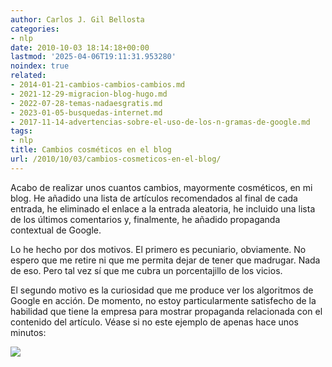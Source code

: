 ```yaml
---
author: Carlos J. Gil Bellosta
categories:
- nlp
date: 2010-10-03 18:14:18+00:00
lastmod: '2025-04-06T19:11:31.953280'
noindex: true
related:
- 2014-01-21-cambios-cambios-cambios.md
- 2021-12-29-migracion-blog-hugo.md
- 2022-07-28-temas-nadaesgratis.md
- 2023-01-05-busquedas-internet.md
- 2017-11-14-advertencias-sobre-el-uso-de-los-n-gramas-de-google.md
tags:
- nlp
title: Cambios cosméticos en el blog
url: /2010/10/03/cambios-cosmeticos-en-el-blog/
---
```


Acabo de realizar unos cuantos cambios, mayormente cosméticos, en mi blog. He añadido una lista de artículos recomendados al final de cada entrada, he eliminado el enlace a la entrada aleatoria, he incluido una lista de los últimos comentarios y, finalmente, he añadido propaganda contextual de Google.

Lo he hecho por dos motivos. El primero es pecuniario, obviamente. No espero que me retire ni que me permita dejar de tener que madrugar. Nada de eso. Pero tal vez sí que me cubra un porcentajillo de los vicios.

El segundo motivo es la curiosidad que me produce ver los algoritmos de Google en acción. De momento, no estoy particularmente satisfecho de la habilidad que tiene la empresa para mostrar propaganda relacionada con el contenido del artículo. Véase si no este ejemplo de apenas hace unos minutos:

[![](/wp-uploads/2010/10/propaganda_contextual_google1.png#center)
](/wp-uploads/2010/10/propaganda_contextual_google1.png#center)